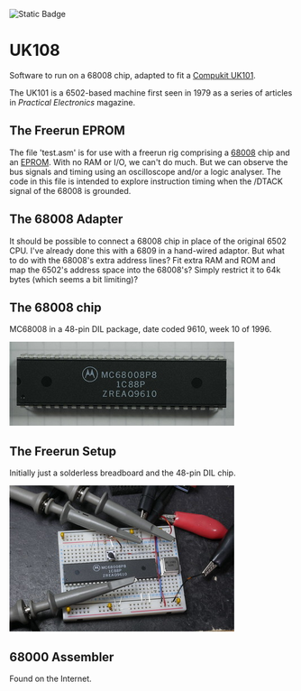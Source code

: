 ![Static Badge](https://img.shields.io/badge/CPU-MC68008-green "CPU:MC68008")

# UK108 #

Software to run on a 68008 chip, adapted to fit a
[Compukit UK101](https://en.wikipedia.org/wiki/Compukit_UK101 "Wikipedia: Compukit UK101").

The UK101 is a 6502-based machine first seen in 1979 as a series of
articles in _Practical Electronics_ magazine.

## The Freerun EPROM ##

The file 'test.asm' is for use with a freerun rig comprising a
[68008](https://en.wikipedia.org/wiki/Motorola_68008 "Wikipedia: Motorola 68008")
chip and an
[EPROM](https://en.wikipedia.org/wiki/EPROM "Wikipedia: EPROM").
With no RAM or I/O, we can't do much.
But we can observe the bus signals and timing using an oscilloscope
and/or a logic analyser.
The code in this file is intended to explore instruction timing when
the /DTACK signal of the 68008 is grounded.

## The 68008 Adapter ##

It should be possible to connect a 68008 chip in place of the
original 6502 CPU.
I've already done this with a 6809 in a hand-wired adaptor.
But what to do with the 68008's extra address lines?
Fit extra RAM and ROM and map the 6502's address space into the 68008's?
Simply restrict it to 64k bytes (which seems a bit limiting)?

## The 68008 chip ##

MC68008 in a 48-pin DIL package, date coded 9610, week 10 of 1996.

![MC68008](MC68008.jpg "MC68008")

## The Freerun Setup ##

Initially just a solderless breadboard and the 48-pin DIL chip.

![Freerun Rig](freerun.jpg "Freerun Rig")

## 68000 Assembler ##

Found on the Internet.

